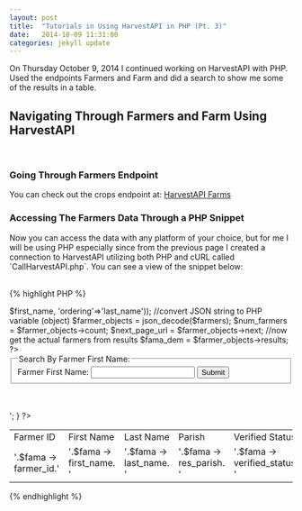 ```yaml
---
layout: post
title:  "Tutorials in Using HarvestAPI in PHP (Pt. 3)"
date:   2014-10-09 11:31:00
categories: jekyll update
---
```


On Thursday October 9, 2014 I continued working on HarvestAPI with PHP. Used the endpoints Farmers and Farm 
and did a search to show me some of the results in a table. <br/>

<h2> <b> Navigating Through Farmers and Farm Using HarvestAPI </b> </h2> 
<br/>

<h3> <b> Going Through Farmers Endpoint </b> </h3>
You can check out the crops endpoint at: <a href="http://harvestdata.herokuapp.com/farmers/"> HarvestAPI Farms </a>

<h3> <b> Accessing The Farmers Data Through a PHP Snippet </b> </h3> 
Now you can access the data with any platform of your choice, but for me I will be using PHP especially since
from the previous page I created a connection to HarvestAPI utilizing both PHP and cURL called `CallHarvestAPI.php`. 
You can see a view of the snippet below: 
<br/><br/>

{% highlight PHP %}
<?php
	include("CallHarvestAPI.php");
		
	/*---------------------------------------------------------------------------------------*/
	/*---------------------------------- Farmer Details -------------------------------------*/
	/*---------------------------------------------------------------------------------------*/
	$first_name = $_GET['first_name'];

	//call farmers resource to return string
	$farmers = CallAPI('GET', 'harvestdata.herokuapp.com/farmers/', 
							array('search'=>$first_name, 'ordering'=>'last_name'));
		
	//convert JSON string to PHP variable (object)
	$farmer_objects = json_decode($farmers);

	$num_farmers = $farmer_objects->count;
	$next_page_url  = $farmer_objects->next;
		
	//now get the actual farmers from results
	$fama_dem = $farmer_objects->results;
		
?>
		
<form action="farmers.php" method="get">
	<fieldset>
		<legend> Search By Farmer First Name: </legend>	
		Farmer First Name: <input type="text" name = "first_name"/> <input type="submit"/>		
	</fieldset>
</form>
<br />
<br />	
<table>
	<tr>
		<td> Farmer ID </td>	
		<td> First Name </td>
		<td> Last Name </td>
		<td> Parish </td>
		<td> Verified Status </td>			
	</tr>			
			
<?php
	foreach ($fama_dem as $fama) {
		echo '<tr>
					<td>'.$fama -> farmer_id.'</td>
					<td>'.$fama -> first_name. '</td>
					<td>'.$fama -> last_name. '</td>
					<td>'.$fama -> res_parish. '</td>
					<td>'.$fama -> verified_status. '</td>
				</tr>';
	}
?>
</table>
{% endhighlight %}